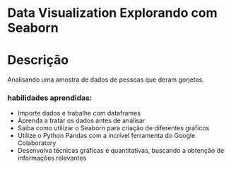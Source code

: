 # Data Visualization Explorando com Seaborn

# Descrição
  Analisando uma amostra de dados de pessoas que deram gorjetas. 

### habilidades aprendidas:

* Importe dados e trabalhe com dataframes
* Aprenda a tratar os dados antes de análisar
* Saiba como utilizar o Seaborn para criação de diferentes gráficos
* Utilize o Python Pandas com a incrível ferramenta do Google Colaboratory
* Desenvolva técnicas gráficas e quantitativas, buscando a obtenção de informações relevantes
